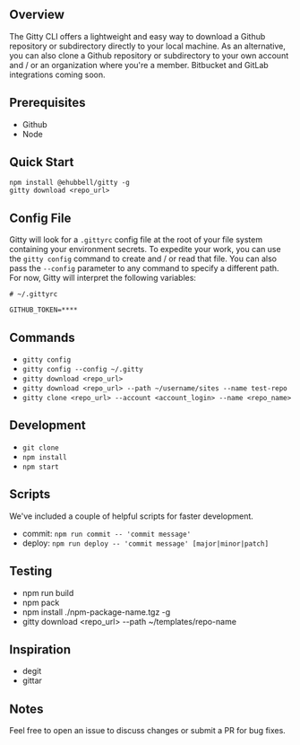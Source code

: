 ## Overview
The Gitty CLI offers a lightweight and easy way to download a Github repository or subdirectory directly to your local machine.
As an alternative, you can also clone a Github repository or subdirectory to your own account and / or an organization where you're a member.
Bitbucket and GitLab integrations coming soon.

## Prerequisites

- Github
- Node

## Quick Start

```
npm install @ehubbell/gitty -g
gitty download <repo_url>
```

## Config File

Gitty will look for a `.gittyrc` config file at the root of your file system containing your environment secrets.
To expedite your work, you can use the `gitty config` command to create and / or read that file.
You can also pass the `--config` parameter to any command to specify a different path.
For now, Gitty will interpret the following variables:

```
# ~/.gittyrc

GITHUB_TOKEN=****
```

## Commands

- `gitty config`
- `gitty config --config ~/.gitty`
- `gitty download <repo_url>`
- `gitty download <repo_url> --path ~/username/sites --name test-repo`
- `gitty clone <repo_url> --account <account_login> --name <repo_name>`

## Development

- `git clone`
- `npm install`
- `npm start`

## Scripts

We've included a couple of helpful scripts for faster development.

- commit: `npm run commit -- 'commit message'`
- deploy: `npm run deploy -- 'commit message' [major|minor|patch]`

## Testing

- npm run build
- npm pack
- npm install ./npm-package-name.tgz -g
- gitty download <repo_url> --path ~/templates/repo-name

## Inspiration

- degit
- gittar

## Notes

Feel free to open an issue to discuss changes or submit a PR for bug fixes.
